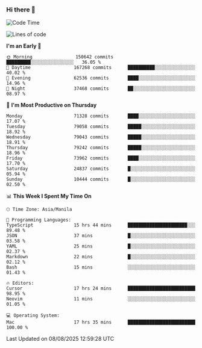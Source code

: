 ### Hi there 👋

<!--START_SECTION:waka-->
![Code Time](http://img.shields.io/badge/Code%20Time-6%2C173%20hrs%202%20mins-blue)

![Lines of code](https://img.shields.io/badge/From%20Hello%20World%20I%27ve%20Written-143.2%20million%20lines%20of%20code-blue)

**I'm an Early 🐤** 

```text
🌞 Morning                150642 commits      █████████░░░░░░░░░░░░░░░░   36.05 % 
🌆 Daytime                167268 commits      ██████████░░░░░░░░░░░░░░░   40.02 % 
🌃 Evening                62536 commits       ████░░░░░░░░░░░░░░░░░░░░░   14.96 % 
🌙 Night                  37468 commits       ██░░░░░░░░░░░░░░░░░░░░░░░   08.97 % 
```
📅 **I'm Most Productive on Thursday** 

```text
Monday                   71328 commits       ████░░░░░░░░░░░░░░░░░░░░░   17.07 % 
Tuesday                  79058 commits       █████░░░░░░░░░░░░░░░░░░░░   18.92 % 
Wednesday                79043 commits       █████░░░░░░░░░░░░░░░░░░░░   18.91 % 
Thursday                 79242 commits       █████░░░░░░░░░░░░░░░░░░░░   18.96 % 
Friday                   73962 commits       ████░░░░░░░░░░░░░░░░░░░░░   17.70 % 
Saturday                 24837 commits       █░░░░░░░░░░░░░░░░░░░░░░░░   05.94 % 
Sunday                   10444 commits       █░░░░░░░░░░░░░░░░░░░░░░░░   02.50 % 
```


📊 **This Week I Spent My Time On** 

```text
🕑︎ Time Zone: Asia/Manila

💬 Programming Languages: 
TypeScript               15 hrs 44 mins      ██████████████████████░░░   89.48 % 
JSON                     37 mins             █░░░░░░░░░░░░░░░░░░░░░░░░   03.58 % 
YAML                     25 mins             █░░░░░░░░░░░░░░░░░░░░░░░░   02.37 % 
Markdown                 22 mins             █░░░░░░░░░░░░░░░░░░░░░░░░   02.12 % 
Bash                     15 mins             ░░░░░░░░░░░░░░░░░░░░░░░░░   01.43 % 

🔥 Editors: 
Cursor                   17 hrs 24 mins      █████████████████████████   98.95 % 
Neovim                   11 mins             ░░░░░░░░░░░░░░░░░░░░░░░░░   01.05 % 

💻 Operating System: 
Mac                      17 hrs 35 mins      █████████████████████████   100.00 % 
```


 Last Updated on 08/08/2025 12:59:28 UTC
<!--END_SECTION:waka-->


<!--
**rad182/rad182** is a ✨ _special_ ✨ repository because its `README.md` (this file) appears on your GitHub profile.

Here are some ideas to get you started:

- 🔭 I’m currently working on ...
- 🌱 I’m currently learning ...
- 👯 I’m looking to collaborate on ...
- 🤔 I’m looking for help with ...
- 💬 Ask me about ...
- 📫 How to reach me: ...
- 😄 Pronouns: ...
- ⚡ Fun fact: ...
-->
